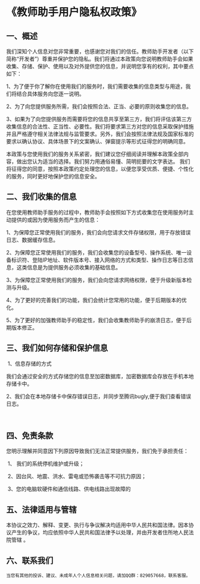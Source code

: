# 《教师助手用户隐私权政策》



## 一、概述

​		我们深知个人信息对您非常重要，也感谢您对我们的信任。教师助手开发者（以下简称“开发者”）尊重并保护您的隐私。我们将通过本政策向您说明教师助手会如果收集、存储、保护、使用以及对外提供您的信息，并说明您享有的权利，其中要点如下：

​		1、为了便于你了解你在使用我们的服务时，我们需要收集的信息类型与用途，我们将结合具体服务向您逐一说明。

​		2、为了向您提供服务所需，我们会按照合法、正当、必要的原则收集您的信息。

​		3、如果为了向您提供服务而需要将您的信息共享至第三方，我们将评估该第三方收集信息的合法性、正当性、必要性。我们将要求第三方对您的信息采取保护措施并且严格遵守相关法律法规与监管要求。另外，我们会按照法律法规及国家标准的要求以确认协议、具体场景下的文案确认、弹窗提示等形式征得您的明确同意。

​		本政策与您使用我们的服务关系紧密，我们建议您仔细阅读并理解本政策全部内容，做出您认为适当的选择。我们努力用通俗易懂、简明扼要的文字表达。 我们将征得您的同意，按照本政策约定处理您的信息，以便您享受优质、便捷、个性化的服务，同时更好地保护您的信息安全。



## 二、我们收集的信息

​		在您使用教师助手服务的过程中，教师助手会按照如下方式收集您在使用服务时主动提供的或因为使用服务而产生的信息：

​		1、为保障您正常使用我们的服务，我们会向您请求文件存储权限，用于存放错误日志、数据缓存信息。

​		2、为保障您正常使用我们的服务，我们会收集您的设备型号、操作系统、唯一设备标识符、登陆IP地址、软件版本号、接入网络的方式和类型、操作日志等日志信息，这类信息是为提供服务必须收集的基础信息。

​		3、为保障您正常使用我们的服务，我们会向您请求网络权限，便于升级新版本检测与升级。

​		4、为了更好的完善我们的功能，我们会统计您常用的功能，便于后期版本的优化。

​		5、为了更好的加强教师助手的稳定性，我们会收集教师助手的崩溃日志，便于后期版本修正。



## 三、我们如何存储和保护信息

​		1、信息存储的方式

​		我们会通过安全的方式存储您的信息至加密数据库，加密数据库会存放在手机本地存储卡中。

​		2、我们会在本地存储卡中保存错误日志，并同步至腾讯bugly,便于我们查看错误日志。

​		

## 四、免责条款

​		您明示理解并同意因下列原因导致我们无法正常提供服务，我们免于承担责任：

​		1、 我们的系统停机维护或升级；

​        2、因台风、地震、洪水、雷电或恐怖袭击等不可抗力原因；

​        3、您的电脑软硬件和通信线路、供电线路出现故障的  



##   五、法律适用与管辖

​        本协议之效力、解释、变更、执行与争议解决均适用中华人民共和国法律。因本协议产生的争议，均应依照中华人民共和国法律予以处理，并由开发者住所地人民法院管辖 。



## 六、联系我们

   	当您有其他的投诉、建议、未成年人个人信息相关问题，请加QQ群：829057668，联系客服。